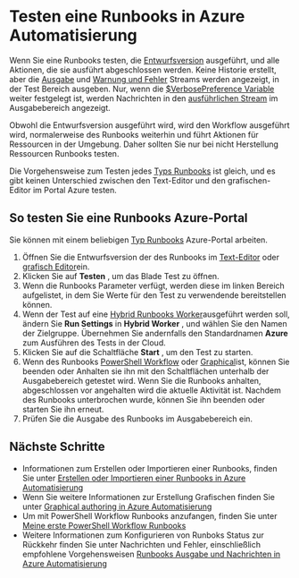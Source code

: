 <properties 
    pageTitle="Testen eine Runbooks in Azure Automatisierung | Microsoft Azure"
    description="Bevor Sie eine Runbooks in Azure Automatisierung veröffentlichen, können Sie testen, um sicherzustellen, dass die wie erwartet funktioniert.  Dieser Artikel beschreibt, wie eine Runbooks testen und deren Ausgabe anzeigen."
    services="automation"
    documentationCenter=""
    authors="mgoedtel"
    manager="jwhit"
    editor="tysonn" />
<tags 
    ms.service="automation"
    ms.devlang="na"
    ms.topic="article"
    ms.tgt_pltfrm="na"
    ms.workload="infrastructure-services"
    ms.date="09/12/2016"
    ms.author="magoedte;bwren" />

# <a name="testing-a-runbook-in-azure-automation"></a>Testen eine Runbooks in Azure Automatisierung
Wenn Sie eine Runbooks testen, die [Entwurfsversion](automation-creating-importing-runbook.md#publishing-a-runbook) ausgeführt, und alle Aktionen, die sie ausführt abgeschlossen werden. Keine Historie erstellt, aber die [Ausgabe](automation-runbook-output-and-messages.md#output-stream) und [Warnung und Fehler](automation-runbook-output-and-messages.md#message-streams) Streams werden angezeigt, in der Test Bereich ausgeben. Nur, wenn die [$VerbosePreference Variable](automation-runbook-output-and-messages.md#preference-variables) weiter festgelegt ist, werden Nachrichten in den [ausführlichen Stream](automation-runbook-output-and-messages.md#message-streams) im Ausgabebereich angezeigt.

Obwohl die Entwurfsversion ausgeführt wird, wird den Workflow ausgeführt wird, normalerweise des Runbooks weiterhin und führt Aktionen für Ressourcen in der Umgebung. Daher sollten Sie nur bei nicht Herstellung Ressourcen Runbooks testen.

Die Vorgehensweise zum Testen jedes [Typs Runbooks](automation-runbook-types.md) ist gleich, und es gibt keinen Unterschied zwischen den Text-Editor und den grafischen-Editor im Portal Azure testen.  


## <a name="to-test-a-runbook-in-the-azure-portal"></a>So testen Sie eine Runbooks Azure-Portal

Sie können mit einem beliebigen [Typ Runbooks](automation-runbook-types.md) Azure-Portal arbeiten.

1. Öffnen Sie die Entwurfsversion der des Runbooks im [Text-Editor](automation-editing-a-runbook.md#Portal) oder [grafisch Editor](automation-graphical-authoring-intro.md)ein.
2. Klicken Sie auf **Testen** , um das Blade Test zu öffnen.
3. Wenn die Runbooks Parameter verfügt, werden diese im linken Bereich aufgelistet, in dem Sie Werte für den Test zu verwendende bereitstellen können.
4. Wenn der Test auf eine [Hybrid Runbooks Worker](automation-hybrid-runbook-worker.md)ausgeführt werden soll, ändern Sie **Run Settings** in **Hybrid Worker** , und wählen Sie den Namen der Zielgruppe.  Übernehmen Sie andernfalls den Standardnamen **Azure** zum Ausführen des Tests in der Cloud.
5. Klicken Sie auf die Schaltfläche **Start** , um den Test zu starten.
6. Wenn des Runbooks [PowerShell Workflow](automation-runbook-types.md#powershell-workflow-runbooks) oder [Graphical](automation-runbook-types.md#graphical-runbooks)ist, können Sie beenden oder Anhalten sie ihn mit den Schaltflächen unterhalb der Ausgabebereich getestet wird. Wenn Sie die Runbooks anhalten, abgeschlossen vor angehalten wird die aktuelle Aktivität ist. Nachdem des Runbooks unterbrochen wurde, können Sie ihn beenden oder starten Sie ihn erneut.
7. Prüfen Sie die Ausgabe des Runbooks im Ausgabebereich ein.


## <a name="next-steps"></a>Nächste Schritte

- Informationen zum Erstellen oder Importieren einer Runbooks, finden Sie unter [Erstellen oder Importieren einer Runbooks in Azure Automatisierung](automation-creating-importing-runbook.md)
- Wenn Sie weitere Informationen zur Erstellung Grafischen finden Sie unter [Graphical authoring in Azure Automatisierung](automation-graphical-authoring-intro.md)
- Um mit PowerShell Workflow Runbooks anzufangen, finden Sie unter [Meine erste PowerShell Workflow Runbooks](automation-first-runbook-textual.md)
- Weitere Informationen zum Konfigurieren von Runboks Status zur Rückkehr finden Sie unter Nachrichten und Fehler, einschließlich empfohlene Vorgehensweisen [Runbooks Ausgabe und Nachrichten in Azure Automatisierung](automation-runbook-output-and-messages.md)